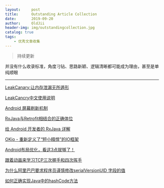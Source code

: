 ```yaml
---
layout:     post
title:      Outstanding Article Collection
date:       2019-09-20
author:     OldJii
header-img: img/outstandingcollection.jpg
catalog: true
tags:
    - 优秀文章收集
---
```

> 持续更新

并没有什么收录标准，角度刁钻、思路新颖、逻辑清晰都可能成为理由，甚至是单纯顺眼

---
[LeakCanary:让内存泄漏无所遁形](https://www.liaohuqiu.net/cn/posts/leak-canary/)

[LeakCancry中文使用说明](https://www.liaohuqiu.net/cn/posts/leak-canary-read-me/)

[Android 屏幕刷新机制](https://www.jianshu.com/p/0d00cb85fdf3)

[RxJava与Retrofit相结合的正确体位](https://tough1985.github.io/2016/03/15/how-to-use-Retrofit-with-Rxjava.html#rxjavaretrofit)

[给 Android 开发者的 RxJava 详解](http://gank.io/post/560e15be2dca930e00da1083)

[OKio - 重新定义了“短小精悍”的IO框架](https://juejin.im/post/5856680c8e450a006c6474bd#heading-3)

[Android布局优化，看这3点就够了！](https://mp.weixin.qq.com/s/43ijAppswfr4tx3zCy0WvQ)

[跟着动画来学习TCP三次握手和四次挥手](https://juejin.im/post/5b29d2c4e51d4558b80b1d8c)

[为什么阿里巴巴要求程序员谨慎修改serialVersionUID 字段的值](https://mp.weixin.qq.com/s/5xcDDtsVYdgzUebF3_Mg4g)

[如何正确实现Java中的hashCode方法](https://mp.weixin.qq.com/s?__biz=MzA4MjA0MTc4NQ==&mid=504090072&idx=1&sn=019cb899777174518e1e49d0fd0bd2a5#rd)